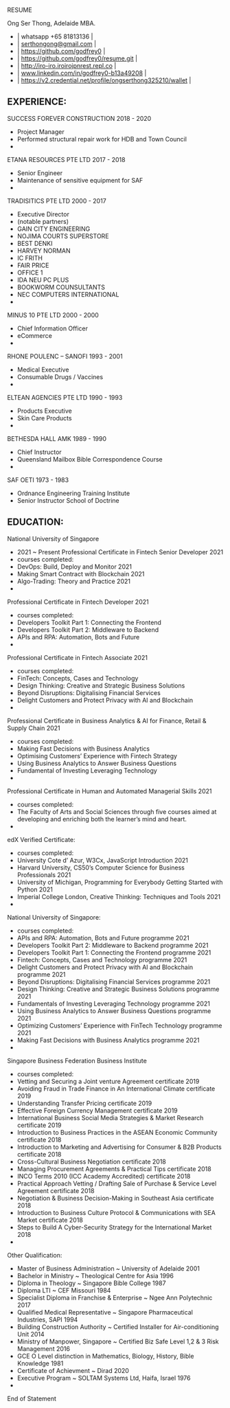 RESUME

Ong Ser Thong, Adelaide MBA.

- | whatsapp +65 81813136 |
- | serthongong@gmail.com |
- | https://github.com/godfrey0 | 
- | https://github.com/godfrey0/resume.git |
- | http://iro-iro.iroirojpnrest.repl.co |
- | www.linkedin.com/in/godfrey0-b13a49208 | 
- | https://v2.credential.net/profile/ongserthong325210/wallet |

EXPERIENCE:
-
SUCCESS FOREVER CONSTRUCTION 2018 - 2020 
- Project Manager
- Performed structural repair work for HDB and Town Council
-
ETANA RESOURCES PTE LTD 2017 - 2018 
- Senior Engineer
- Maintenance of sensitive equipment for SAF
-
TRADISITICS PTE LTD 2000 - 2017
- Executive Director
- (notable partners)
- GAIN CITY ENGINEERING
- NOJIMA COURTS SUPERSTORE 
- BEST DENKI
- HARVEY NORMAN
- IC FRITH
- FAIR PRICE
- OFFICE 1
- IDA NEU PC PLUS
- BOOKWORM COUNSULTANTS
- NEC COMPUTERS INTERNATIONAL 
-
MINUS 10 PTE LTD 2000 - 2000 
- Chief Information Officer 
- eCommerce 
-
RHONE POULENC – SANOFI 1993 - 2001
- Medical Executive
- Consumable Drugs / Vaccines
-
ELTEAN AGENCIES PTE LTD 1990 - 1993
- Products Executive
- Skin Care Products
-
BETHESDA HALL AMK 1989 - 1990
- Chief Instructor
- Queensland Mailbox Bible Correspondence Course 
-
SAF OETI 1973 - 1983
- Ordnance Engineering Training Institute 
- Senior Instructor School of Doctrine 

EDUCATION:
- 
National University of Singapore 
- 2021 ~ Present
Professional Certificate in Fintech Senior Developer 2021
- courses completed:
- DevOps: Build, Deploy and Monitor 2021
- Making Smart Contract with Blockchain 2021
- Algo-Trading: Theory and Practice 2021
-
Professional Certificate in Fintech Developer 2021
- courses completed:
- Developers Toolkit Part 1: Connecting the Frontend 
- Developers Toolkit Part 2: Middleware to Backend 
- APIs and RPA: Automation, Bots and Future 
-
Professional Certificate in Fintech Associate 2021 
- courses completed:
- FinTech: Concepts, Cases and Technology
- Design Thinking: Creative and Strategic Business Solutions 
- Beyond Disruptions: Digitalising Financial Services 
- Delight Customers and Protect Privacy with AI and Blockchain 
-
Professional Certificate in Business Analytics & AI for Finance, Retail & Supply Chain 2021
- courses completed:
- Making Fast Decisions with Business Analytics
- Optimising Customers’ Experience with Fintech Strategy 
- Using Business Analytics to Answer Business Questions 
- Fundamental of Investing Leveraging Technology 
-
Professional Certificate in Human and Automated Managerial Skills 2021
- courses completed:
- The Faculty of Arts and Social Sciences through five courses aimed at developing and enriching both the learner’s mind and heart. 
-
edX Verified Certificate:
- courses completed:
- University Cote d’ Azur, W3Cx, JavaScript Introduction 2021
- Harvard University, CS50’s Computer Science for Business Professionals 2021 
- University of Michigan, Programming for Everybody Getting Started with Python 2021 
- Imperial College London, Creative Thinking: Techniques and Tools 2021 
-
National University of Singapore: 
- courses completed:
- APIs and RPA: Automation, Bots and Future programme 2021
- Developers Toolkit Part 2: Middleware to Backend programme 2021
- Developers Toolkit Part 1: Connecting the Frontend programme 2021
- Fintech: Concepts, Cases and Technology programme 2021
- Delight Customers and Protect Privacy with AI and Blockchain programme 2021 
- Beyond Disruptions: Digitalising Financial Services programme 2021
- Design Thinking: Creative and Strategic Business Solutions programme 2021 
- Fundamentals of Investing Leveraging Technology programme 2021
- Using Business Analytics to Answer Business Questions programme 2021 
- Optimizing Customers’ Experience with FinTech Technology programme 2021 
- Making Fast Decisions with Business Analytics programme 2021
-
Singapore Business Federation Business Institute
- courses completed:
- Vetting and Securing a Joint venture Agreement certificate 2019
- Avoiding Fraud in Trade Finance in An International Climate certificate 2019
- Understanding Transfer Pricing certificate 2019
- Effective Foreign Currency Management certificate 2019
- International Business Social Media Strategies & Market Research certificate 2019
- Introduction to Business Practices in the ASEAN Economic Community certificate 2018 
- Introduction to Marketing and Advertising for Consumer & B2B Products certificate 2018 
- Cross-Cultural Business Negotiation certificate 2018
- Managing Procurement Agreements & Practical Tips certificate 2018
- INCO Terms 2010 (ICC Academy Accredited) certificate 2018
- Practical Approach Vetting / Drafting Sale of Purchase & Service Level Agreement certificate 2018 
- Negotiation & Business Decision-Making in Southeast Asia certificate 2018
- Introduction to Business Culture Protocol & Communications with SEA Market certificate 2018
- Steps to Build A Cyber-Security Strategy for the International Market 2018 
-
Other Qualification:
- Master of Business Administration ~ University of Adelaide 2001
- Bachelor in Ministry ~ Theological Centre for Asia 1996
- Diploma in Theology ~ Singapore Bible College 1987
- Diploma LTI ~ CEF Missouri 1984
- Specialist Diploma in Franchise & Enterprise ~ Ngee Ann Polytechnic 2017
- Qualified Medical Representative ~ Singapore Pharmaceutical Industries, SAPI 1994 
- Building Construction Authority ~ Certified Installer for Air-conditioning Unit 2014
- Ministry of Manpower, Singapore ~ Certified Biz Safe Level 1,2 & 3 Risk Management 2016 
- GCE O Level distinction in Mathematics, Biology, History, Bible Knowledge 1981
- Certificate of Achievment ~ Dirad 2020
- Executive Program ~ SOLTAM Systems Ltd, Haifa, Israel 1976
-
End of Statement
